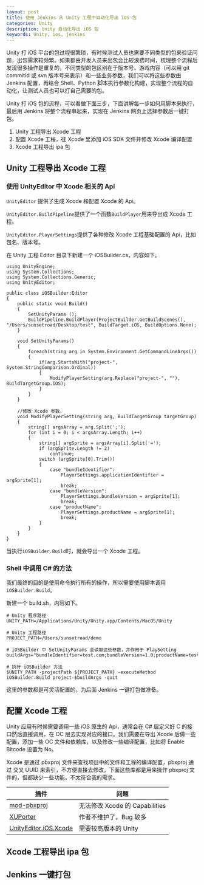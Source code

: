 ```yaml
---
layout: post
title: 使用 Jenkins 从 Unity 工程中自动化导出 iOS 包
categories: Unity
description: Unity 自动化导出 iOS 包
keywords: Unity, ios, jenkins
---
```


Unity 打 iOS 平台的包过程很繁琐，有时候测试人员也需要不同类型的包来验证问题，出包需求较频繁。如果都由开发人员来出包会比较浪费时间，梳理整个流程后发现很多操作是重复的，不同类型的包区别在于版本号、游戏内容（可以用 git commitId 或 svn 版本号来表示）和一些业务参数，我们可以将这些参数由 Jenkins 配置，再结合 Shell、Python 脚本执行参数化构建，实现整个流程的自动化，让测试人员也可以打自己需要的包。

Unity 打 iOS 包的流程，可以看做下面三步，下面讲解每一步如何用脚本来执行，最后用 Jenkins 将整个流程串起来，实现在 Jenkins 网页上选择参数后一键打包。

1. Unity 工程导出 Xcode 工程
2. 配置 Xcode 工程，往 Xcode 里添加 iOS SDK 文件并修改 Xcode 编译配置
3. Xcode 工程导出 ipa 包

## Unity 工程导出 Xcode 工程
### 使用 UnityEditor 中 Xcode 相关的 Api
`UnityEditor` 提供了生成 Xcode 和配置 Xcode 的 Api。

`UnityEditor.BuildPipeline`提供了一个函数`BuildPlayer`用来导出成 Xcode 工程。

`UnityEditor.PlayerSettings`提供了各种修改 Xcode 工程基础配置的 Api，比如包名、版本号。

在 Unity 工程 Editor 目录下新建一个 iOSBuilder.cs，内容如下。
```
using UnityEngine;
using System.Collections;
using System.Collections.Generic;
using UnityEditor;

public class iOSBuilder:Editor
{
	public static void Build()
	{
		SetUnityParams ();
		BuildPipeline.BuildPlayer(ProjectBuilder.GetBuildScenes(), "/Users/sunsetroad/Desktop/test", BuildTarget.iOS, BuildOptions.None);
	}

	void SetUnityParams()
	{
		foreach(string arg in System.Environment.GetCommandLineArgs())
		{
			if(arg.StartsWith("project-", System.StringComparison.Ordinal))
			{
				ModifyPlayerSetting(arg.Replace("project-", ""), BuildTargetGroup.iOS);
			}
		}
	}

	//修改 Xcode 参数，
	void ModifyPlayerSetting(string arg, BuildTargetGroup targetGroup)
	{
		string[] argsArray = arg.Split(';');
		for (int i = 0; i < argsArray.Length; i++)
		{
			string[] argSprite = argsArray[i].Split('=');
			if (argSprite.Length != 2)
				continue;
			switch (argSprite[0].Trim())
			{
				case "bundleIdentifier":
					PlayerSettings.applicationIdentifier = argSprite[1];
					break;
				case "bundleVersion":
					PlayerSettings.bundleVersion = argSprite[1];
					break;
				case "productName":
					PlayerSettings.productName = argSprite[1];
					break;
			}
		}
	}
}
```
当执行`iOSBuilder.Build`时，就会导出一个 Xcode 工程。

### Shell 中调用 C# 的方法
我们最终的目的是使用命令执行所有的操作，所以需要使用脚本调用`iOSBuilder.Build`。

新建一个 build.sh，内容如下。
```
# Unity 程序路径
UNITY_PATH=/Applications/Unity/Unity.app/Contents/MacOS/Unity

# Unity 工程路径
PROJECT_PATH=/Users/sunsetroad/demo

# iOSBuilder 中 SetUnityParams 会读取这些参数，并作用于 PlaySetting
buildArgs="bundleIdentifier=test.com;bundleVersion=1.0;productName=test"

# 执行 iOSBuilder 方法
$UNITY_PATH -projectPath ${PROJECT_PATH} -executeMethod iOSBuilder.Build project-$buildArgs -quit
```
这里的参数都是可灵活配置的，为后面 Jenkins 一键打包做准备。

## 配置 Xcode 工程
Unity 应用有时候需要调用一些 iOS 原生的 Api，通常会在 C# 层定义好 C 的接口然后直接调用，在 OC 层去实现对应的接口。我们需要在导出 Xcode 后做一些配置，添加一些 OC 文件和依赖库，以及修改一些编译配置，比如将 Enable Bitcode 设置为 No。

Xcode 是通过 pbxproj 文件来查找项目中的文件和工程的编译配置，pbxproj 通过 交叉 UUID 来索引，不方便直接去修改，下面这些库都是用来操作 pbxproj 文件的，但都缺少一些功能，不太符合我的需求。

| 插件 | 问题 |
| ------ | ------ |
| [mod-pbxproj](https://github.com/kronenthaler/mod-pbxproj) | 无法修改 Xcode 的 Capabilities |
| [XUPorter](https://github.com/onevcat/XUPorter) | 作者不维护了，Bug 较多 |
| [UnityEditor.iOS.Xcode](https://docs.unity3d.com/ScriptReference/iOS.Xcode.PBXProject.html) | 需要较高版本的 Unity |






## Xcode 工程导出 ipa 包

## Jenkins 一键打包